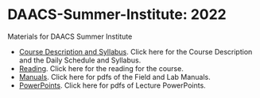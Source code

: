 # DAACS-Summer-Institute: 2022
Materials for DAACS Summer Institute
* [Course Description and Syllabus](https://github.com/TJF-Monticello/Monticello-UVA-FieldSchool-2022/tree/main/DescriptionAndSyllabus). Click here for the Course Description and the Daily Schedule and Syllabus.
* [Reading](https://github.com/TJF-Monticello/Monticello-UVA-FieldSchool-2022/tree/main/Reading). Click here for the reading for the course. 
* [Manuals](https://github.com/TJF-Monticello/Monticello-UVA-FieldSchool-2022/tree/main/Manuals). Click here for pdfs of the Field and Lab Manuals. 
* [PowerPoints](https://github.com/TJF-Monticello/Monticello-UVA-FieldSchool-2022/tree/main/PowerPoints). Click here for pdfs of Lecture PowerPoints. 
